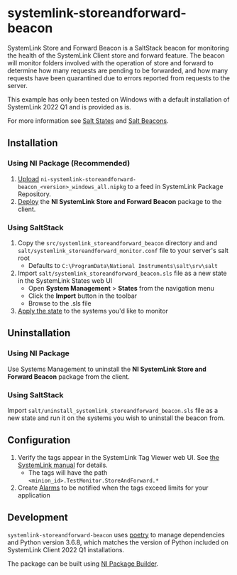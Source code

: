 # systemlink-storeandforward-beacon

SystemLink Store and Forward Beacon is a SaltStack beacon for monitoring
the health of the SystemLink Client store and forward feature. The beacon
will monitor folders involved with the operation of store and forward
to determine how many requests are pending to be forwarded, and how many
requests have been quarantined due to errors reported from requests to 
the server.

This example has only been tested on Windows with a default installation
of SystemLink 2022 Q1 and is provided as is.

For more information see [Salt States](https://docs.saltstack.com/en/latest/topics/tutorials/starting_states.html) 
and [Salt Beacons](https://docs.saltproject.io/en/latest/topics/beacons/index.html).

## Installation

### Using NI Package (Recommended)

1. [Upload](https://www.ni.com/docs/en-US/bundle/deploying-applications-clients-systemlink-2021-r2/page/enabling-client-access-to-packages.html) `ni-systemlink-storeandforward-beacon_<version>_windows_all.nipkg` to a feed in SystemLink Package Repository.
2. [Deploy](https://www.ni.com/docs/en-US/bundle/deploying-applications-clients-systemlink-2021-r2/page/deploying-packages.html) the **NI SystemLink Store and Forward Beacon** package to the client.

### Using SaltStack

1. Copy the `src/systemlink_storeandforward_beacon` directory and and `salt/systemlink_storeandforward_monitor.conf` file
   to your server's salt root
   - Defaults to `C:\ProgramData\National Instruments\salt\srv\salt`
2. Import `salt/systemlink_storeandforward_beacon.sls` file as a new state in the SystemLink States web UI
   - Open **System Management** > **States** from the navigation menu
   - Click the **Import** button in the toolbar
   - Browse to the .sls file
3. [Apply the state](https://www.ni.com/documentation/en/systemlink/latest/deployment/deploying-system-states/) to the systems you'd like to monitor

## Uninstallation

### Using NI Package

Use Systems Management to uninstall the **NI SystemLink Store and Forward Beacon** package from the client.

### Using SaltStack

Import `salt/uninstall_systemlink_storeandforward_beacon.sls` file as a new state and run it on the systems you wish to uninstall the beacon from.

## Configuration

1. Verify the tags appear in the SystemLink Tag Viewer web UI. See [the SystemLink manual](https://www.ni.com/documentation/en/systemlink/latest/data/troubleshooting-tag-data/) for details.
   - The tags will have the path `<minion_id>.TestMonitor.StoreAndForward.*`
2. Create [Alarms](https://www.ni.com/documentation/en/systemlink/latest/manager/monitoring-system-health/) to
   be notified when the tags exceed limits for your application

## Development

`systemlink-storeandforward-beacon` uses [poetry](https://python-poetry.org/) 
to manage dependencies and Python version 3.6.8, which matches the version of
Python included on SystemLink Client 2022 Q1 installations.

The package can be built using [NI Package Builder](https://www.ni.com/en-us/support/downloads/software-products/download.ni-package-builder.html#367057).